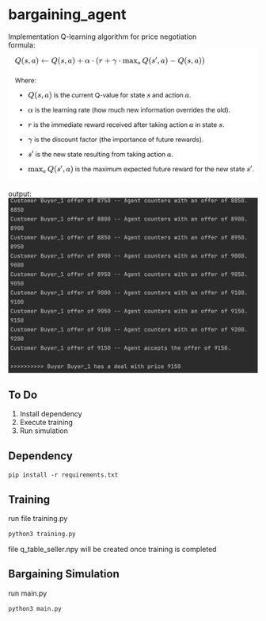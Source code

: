 # bargaining_agent
Implementation Q-learning algorithm for price negotiation
<br/>
formula: <br/>
![Formula](https://github.com/JBRonaldHandiwinata/bargaining_agent/blob/master/blob/formula.png?raw=true)


output: <br/>
![Sample Output](https://github.com/JBRonaldHandiwinata/bargaining_agent/blob/master/blob/output.png?raw=true)


## To Do
1. Install dependency
2. Execute training
3. Run simulation

## Dependency 
```
pip install -r requirements.txt
```

## Training
run file training.py <br/>
```python
python3 training.py
```
file q_table_seller.npy will be created once training is completed

## Bargaining Simulation
run main.py 
```python
python3 main.py
```